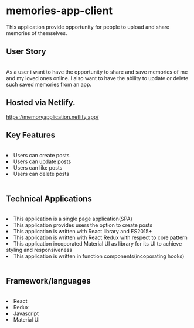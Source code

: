 # memories-app-client

This application provide opportunity for people to upload and share memories of themselves.

## User Story
</br>
As a user i want to have the opportunity to share and save  memories of me and my loved ones online. I also want to have the ability to update or delete such saved memories from an app.


## Hosted via Netlify.
https://memoryapplication.netlify.app/

## Key Features
</br>
<li>Users can create posts</li>
<li>Users can update posts</li>
<li>Users can like posts</li>
<li>Users can delete posts</li>
</br>

## Technical Applications
</br>
<li>This application is a single page application(SPA)</li>
<li>This application provides users the option to create posts</li>
<li>This application  is written with React library and ES2015+</li>
<li>This application  is written with React Redux with respect to core pattern</li>
<li>This application  incoporated Material UI as library for its UI to achieve styling and responsiveness</li>
<li>This application  is written in function components(incoporating hooks)</li>
</br>

## Framework/languages
</br>
<li>React</li>
<li>Redux</li>
<li>Javascript</li>
<li>Material UI</li>
</br>
